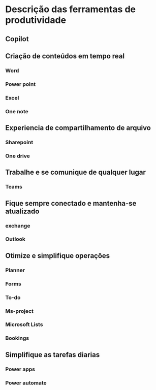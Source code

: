 # Descrição das ferramentas de produtividade

## Copilot



## Criação de conteúdos em tempo real


### Word

### Power point

### Excel


### One note 

## Experiencia de compartilhamento de arquivo

### Sharepoint


### One drive


## Trabalhe e se comunique de qualquer lugar

### Teams


## Fique sempre conectado e mantenha-se atualizado

### exchange


### Outlook


## Otimize e simplifique operações 


### Planner

### Forms 

### To-do


### Ms-project 

### Microsoft Lists

### Bookings

## Simplifique as tarefas diarias

### Power apps 

### Power automate


